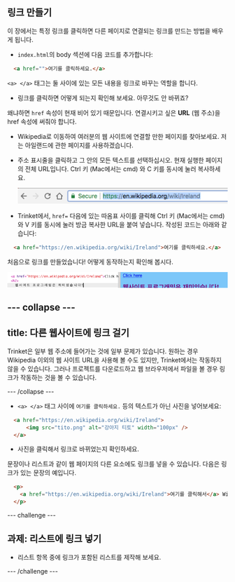 ## 링크 만들기

이 장에서는 특정 링크를 클릭하면 다른 페이지로 연결되는 링크를 만드는 방법을 배우게 됩니다.

- `index.html`의 body 섹션에 다음 코드를 추가합니다:

```html
  <a href="">여기를 클릭하세요.</a>
```

`<a> </a>` 태그는 둘 사이에 있는 모든 내용을 링크로 바꾸는 역할을 합니다.

- 링크를 클릭하면 어떻게 되는지 확인해 보세요. 아무것도 안 바뀌죠?

왜냐하면 `href` 속성이 현재 비어 있기 때문입니다. 연결시키고 싶은 **URL** (웹 주소)을 href 속성에 써줘야 합니다.

- Wikipedia로 이동하여 여러분의 웹 사이트에 연결할 만한 페이지를 찾아보세요. 저는 아일랜드에 관한 페이지를 사용하겠습니다.

- 주소 표시줄을 클릭하고 그 안의 모든 텍스트를 선택하십시오. 현재 실행한 페이지의 전체 URL입니다. <kdb>Ctrl 키</kdb> (Mac에서는 <kdb>cmd</kdb>) <kdb>와 C 키를</kdb> 동시에 눌러 복사하세요.
    
    ![주소 표시줄의 URL](images/AddressBarURL.png)

- Trinket에서, `href=` 다음에 있는 따옴표 사이를 클릭해 <kdb>Ctrl 키</kdb> (Mac에서는 <kdb>cmd</kdb>) <kdb>와 V</kdb> 키를 동시에 눌러 방금 복사한 URL을 붙여 넣습니다. 작성된 코드는 아래와 같습니다:

```html
  <a href="https://en.wikipedia.org/wiki/Ireland">여기를 클릭하세요.</a>
```

처음으로 링크를 만들었습니다! 어떻게 동작하는지 확인해 봅시다.

![링크 태그](images/egLinkTagWithURL.png)

--- collapse ---
---
title: 다른 웹사이트에 링크 걸기
---

Trinket은 일부 웹 주소에 들어가는 것에 일부 문제가 있습니다. 원하는 경우 Wikipedia 이외의 웹 사이트 URL을 사용해 볼 수도 있지만, Trinket에서는 작동하지 않을 수 있습니다. 그러나 프로젝트를 다운로드하고 웹 브라우저에서 파일을 볼 경우 링크가 작동하는 것을 볼 수 있습니다.

--- /collapse ---

- `<a> </a>` 태그 사이에 `여기를 클릭하세요.` 등의 텍스트가 아닌 사진을 넣어보세요:

```html
  <a href="https://en.wikipedia.org/wiki/Ireland">
      <img src="tito.png" alt="강아지 티토" width="100px" />
  </a>
```

- 사진을 클릭해서 링크로 바뀌었는지 확인하세요.

문장이나 리스트과 같이 웹 페이지의 다른 요소에도 링크를 넣을 수 있습니다. 다음은 링크가 있는 문장의 예입니다.

```html
  <p>
    <a href="https://en.wikipedia.org/wiki/Ireland">여기를 클릭해서</a> Wikipedia 페이지를 읽으세요!
  </p>
```

--- challenge ---

## 과제: 리스트에 링크 넣기

- 리스트 항목 중에 링크가 포함된 리스트를 제작해 보세요.

--- /challenge ---